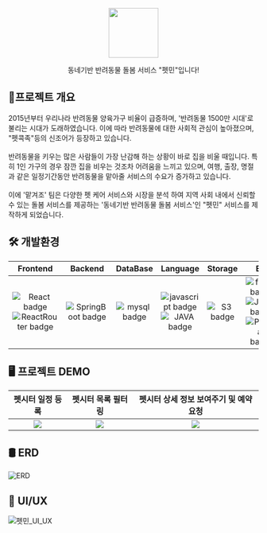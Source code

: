 <p align="middle" >
  <img width="100px;" src="https://github.com/matgyeojo/.github/assets/49816869/ee9639e7-4eb7-45fa-a70d-971036e75d3f"/>
</p>
<p align="middle">동네기반 반려동물 돌봄 서비스 "펫민"입니다!</p>

## 📝프로젝트 개요
2015년부터 우리나라 반려동물 양육가구 비율이 급증하며, '반려동물 1500만 시대'로 불리는 시대가 도래하였습니다. 이에 따라 반려동물에 대한 사회적 관심이 높아졌으며, "펫콕족"등의 신조어가 등장하고 있습니다.
<br /><br />
반려동물을 키우는 많은 사람들이 가장 난감해 하는 상황이 바로 집을 비울 때입니다. 특히 1인 가구의 경우 잠깐 집을 비우는 것조차 어려움을 느끼고 있으며, 여행, 출장, 명절과 같은 일정기간동안 반려동물을 맡아줄 서비스의 수요가 증가하고 있습니다.
<br /><br />
이에 '맡겨조' 팀은 다양한 펫 케어 서비스와 시장을 분석 하여 지역 사회 내에서 신뢰할 수 있는 돌봄 서비스를 제공하는 '동네기반 반려동물 돌봄 서비스'인 "펫민" 서비스를 제작하게 되었습니다. 

## 🛠 개발환경
|Frontend|Backend|DataBase|Language|Storage|Etc|
|:---------:|:---------:|:---------:|:---------:|:---------:|:---------:|
|![React badge](https://img.shields.io/badge/-REACT-%23F7DF1E?style=flat-square&logo=React&logoColor=black&color=61DAFB) <br /> ![ReactRouter badge](https://img.shields.io/badge/-ReactRouter-%23F7DF1E?style=flat-square&logo=reactrouter&logoColor=black&color=CA4245)|![SpringBoot badge](https://img.shields.io/badge/-SpringBoot-%23F7DF1E?style=flat-square&logo=SpringBoot&logoColor=white&color=6DB33F)<br />|![mysql badge](https://img.shields.io/badge/-MySQL-%23F7DF1E?style=flat-square&logo=MySQL&logoColor=white&color=4479A1)|![javascript badge](https://img.shields.io/badge/-JAVASCRIPT-%23F7DF1E?style=flat-square&logo=JavaScript&logoColor=black)<br/> ![JAVA badge](https://img.shields.io/badge/-JAVA-%23F7DF1E?style=flat-square&logo=Java&logoColor=white&color=007396)|![S3 badge](https://img.shields.io/badge/-AmazonS3-%23F7DF1E?style=flat-square&logo=Amazons3&logoColor=white&color=569A31)|![figma badge](https://img.shields.io/badge/-Figma-%23F7DF1E?style=flat-square&logo=Figma&logoColor=white&color=F24E1E)<br/>![Junit5 badge](https://img.shields.io/badge/-junit5-%23F7DF1E?style=flat-square&logo=junit5&logoColor=white&color=25A162)<br />![Postman badge](https://img.shields.io/badge/-Postman-%23F7DF1E?style=flat-square&logo=postman&logoColor=white&color=FF6C37)|

## 🖥 프로젝트 DEMO

|             펫시터 일정 등록              |                펫시터 목록 필터링                |        펫시터 상세 정보 보여주기 및 예약 요청         |
| :---------------------------------------: | :---------------------------------------: | :---------------------------------------: |
|<img src=https://media.giphy.com/media/v1.Y2lkPTc5MGI3NjExcnNna3BqbHBrY3lka3BpY3E2am9uMTY5emVrYjQwaTFzb2gzZ3RvYiZlcD12MV9pbnRlcm5hbF9naWZfYnlfaWQmY3Q9Zw/r1dTfZkjCTggijFBeS/giphy.gif>|<img src=https://media.giphy.com/media/v1.Y2lkPTc5MGI3NjExNnJ2MzI4ODE4ajJldm5pbXB4ZHQ0Z3Nyd3NrZjAxMmxzaHRkcmhzaCZlcD12MV9pbnRlcm5hbF9naWZfYnlfaWQmY3Q9Zw/3KSaVqCJ5anNHeW7Kh/giphy.gif >| <img  src=https://media.giphy.com/media/v1.Y2lkPTc5MGI3NjExdXo2ZHd1NTE0cW5hZnV1NmU4YmJmZXVuYW9mcHdveWRxMXcxYW8zdSZlcD12MV9pbnRlcm5hbF9naWZfYnlfaWQmY3Q9Zw/oQ8UCWtSJdaWDjsvCH/giphy.gif> |


## 🛢 ERD
![ERD](https://github.com/matgyeojo/.github/assets/49816869/5bd77f79-5e7f-42a0-9ec4-ba73eb137428)

## 🎨 UI/UX
![펫민_UI_UX](https://github.com/matgyeojo/.github/assets/49816869/8752a42d-ba0b-49e2-9618-e9ff4104433b)
